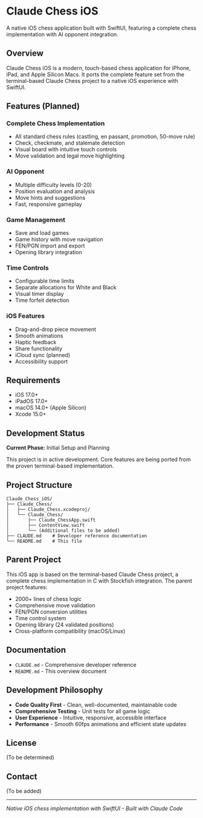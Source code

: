 # Claude Chess iOS

A native iOS chess application built with SwiftUI, featuring a complete
chess implementation with AI opponent integration.

## Overview

Claude Chess iOS is a modern, touch-based chess application for iPhone,
iPad, and Apple Silicon Macs. It ports the complete feature set from
the terminal-based Claude Chess project to a native iOS experience with
SwiftUI.

## Features (Planned)

### Complete Chess Implementation
- All standard chess rules (castling, en passant, promotion, 50-move rule)
- Check, checkmate, and stalemate detection
- Visual board with intuitive touch controls
- Move validation and legal move highlighting

### AI Opponent
- Multiple difficulty levels (0-20)
- Position evaluation and analysis
- Move hints and suggestions
- Fast, responsive gameplay

### Game Management
- Save and load games
- Game history with move navigation
- FEN/PGN import and export
- Opening library integration

### Time Controls
- Configurable time limits
- Separate allocations for White and Black
- Visual timer display
- Time forfeit detection

### iOS Features
- Drag-and-drop piece movement
- Smooth animations
- Haptic feedback
- Share functionality
- iCloud sync (planned)
- Accessibility support

## Requirements

- iOS 17.0+
- iPadOS 17.0+
- macOS 14.0+ (Apple Silicon)
- Xcode 15.0+

## Development Status

**Current Phase:** Initial Setup and Planning

This project is in active development. Core features are being ported
from the proven terminal-based implementation.

## Project Structure

```
Claude_Chess_iOS/
├── Claude_Chess/
│   ├── Claude_Chess.xcodeproj/
│   └── Claude_Chess/
│       ├── Claude_ChessApp.swift
│       ├── ContentView.swift
│       └── (Additional files to be added)
├── CLAUDE.md    # Developer reference documentation
└── README.md    # This file
```

## Parent Project

This iOS app is based on the terminal-based Claude Chess project, a
complete chess implementation in C with Stockfish integration. The
parent project features:

- 2000+ lines of chess logic
- Comprehensive move validation
- FEN/PGN conversion utilities
- Time control system
- Opening library (24 validated positions)
- Cross-platform compatibility (macOS/Linux)

## Documentation

- `CLAUDE.md` - Comprehensive developer reference
- `README.md` - This overview document

## Development Philosophy

- **Code Quality First** - Clean, well-documented, maintainable code
- **Comprehensive Testing** - Unit tests for all game logic
- **User Experience** - Intuitive, responsive, accessible interface
- **Performance** - Smooth 60fps animations and efficient state updates

## License

(To be determined)

## Contact

(To be added)

---
*Native iOS chess implementation with SwiftUI - Built with Claude Code*
